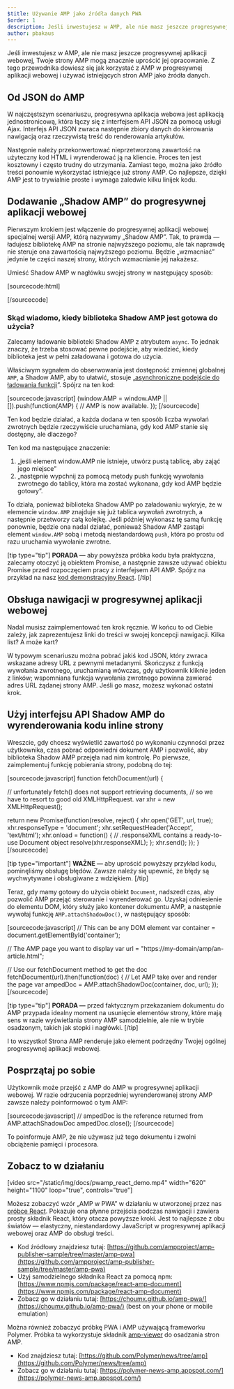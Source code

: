 ```yaml
---
$title: Używanie AMP jako źródła danych PWA
$order: 1
description: Jeśli inwestujesz w AMP, ale nie masz jeszcze progresywnej aplikacji webowej, Twoje strony AMP mogą znacznie uprościć jej opracowanie.
author: pbakaus
---
```


Jeśli inwestujesz w AMP, ale nie masz jeszcze progresywnej aplikacji webowej, Twoje strony AMP mogą znacznie uprościć jej opracowanie. Z tego przewodnika dowiesz się jak korzystać z AMP w progresywnej aplikacji webowej i używać istniejących stron AMP jako źródła danych.

## Od JSON do AMP

W najczęstszym scenariuszu, progresywna aplikacja webowa jest aplikacją jednostronicową, która łączy się z interfejsem API JSON za pomocą usługi Ajax. Interfejs API JSON zwraca następnie zbiory danych do kierowania nawigacją oraz rzeczywistą treść do renderowania artykułów.

Następnie należy przekonwertować nieprzetworzoną zawartość na użyteczny kod HTML i wyrenderować ją na kliencie. Proces ten jest kosztowny i często trudny do utrzymania. Zamiast tego, można jako źródło treści ponownie wykorzystać istniejące już strony AMP. Co najlepsze, dzięki AMP jest to trywialnie proste i wymaga zaledwie kilku linijek kodu.

## Dodawanie „Shadow AMP” do progresywnej aplikacji webowej

Pierwszym krokiem jest włączenie do progresywnej aplikacji webowej specjalnej wersji AMP, którą nazywamy „Shadow AMP”. Tak, to prawda — ładujesz bibliotekę AMP na stronie najwyższego poziomu, ale tak naprawdę nie steruje ona zawartością najwyższego poziomu. Będzie „wzmacniać” jedynie te części naszej strony, których wzmacnianie jej nakażesz.

Umieść Shadow AMP w nagłówku swojej strony w następujący sposób:

[sourcecode:html]

<!-- Asynchronously load the AMP-with-Shadow-DOM runtime library. -->

<script async="" src="https://cdn.ampproject.org/shadow-v0.js"></script>

[/sourcecode]

### Skąd wiadomo, kiedy biblioteka Shadow AMP jest gotowa do użycia?

Zalecamy ładowanie biblioteki Shadow AMP z atrybutem `async`. To jednak znaczy, że trzeba stosować pewne podejście, aby wiedzieć, kiedy biblioteka jest w pełni załadowana i gotowa do użycia.

Właściwym sygnałem do obserwowania jest dostępność zmiennej globalnej `AMP`, a Shadow AMP, aby to ułatwić, stosuje „[asynchroniczne podejście do ładowania funkcji](http://mrcoles.com/blog/google-analytics-asynchronous-tracking-how-it-work/)”. Spójrz na ten kod:

[sourcecode:javascript] (window.AMP = window.AMP || []).push(function(AMP) { // AMP is now available. }); [/sourcecode]

Ten kod będzie działać, a każda dodana w ten sposób liczba wywołań zwrotnych będzie rzeczywiście uruchamiana, gdy kod AMP stanie się dostępny, ale dlaczego?

Ten kod ma następujące znaczenie:

1. „jeśli element window.AMP nie istnieje, utwórz pustą tablicę, aby zająć jego miejsce”
2. „następnie wypchnij za pomocą metody push funkcję wywołania zwrotnego do tablicy, która ma zostać wykonana, gdy kod AMP będzie gotowy”.

To działa, ponieważ biblioteka Shadow AMP po załadowaniu wykryje, że w elemencie `window.AMP` znajduje się już tablica wywołań zwrotnych, a następnie przetworzy całą kolejkę. Jeśli później wykonasz tę samą funkcję ponownie, będzie ona nadal działać, ponieważ Shadow AMP zastąpi element `window.AMP` sobą i metodą niestandardową `push`, która po prostu od razu uruchamia wywołanie zwrotne.

[tip type="tip"] **PORADA —** aby powyższa próbka kodu była praktyczna, zalecamy otoczyć ją obiektem Promise, a następnie zawsze używać obiektu Promise przed rozpoczęciem pracy z interfejsem API AMP. Spójrz na przykład na nasz [kod demonstracyjny React](https://github.com/ampproject/amp-publisher-sample/blob/master/amp-pwa/src/components/amp-document/amp-document.js#L20). [/tip]

## Obsługa nawigacji w progresywnej aplikacji webowej

Nadal musisz zaimplementować ten krok ręcznie. W końcu to od Ciebie zależy, jak zaprezentujesz linki do treści w swojej koncepcji nawigacji. Kilka list? A może kart?

W typowym scenariuszu można pobrać jakiś kod JSON, który zwraca wskazane adresy URL z pewnymi metadanymi. Skończysz z funkcją wywołania zwrotnego, uruchamianą wówczas, gdy użytkownik kliknie jeden z linków; wspomniana funkcja wywołania zwrotnego powinna zawierać adres URL żądanej strony AMP. Jeśli go masz, możesz wykonać ostatni krok.

## Użyj interfejsu API Shadow AMP do wyrenderowania kodu inline strony

Wreszcie, gdy chcesz wyświetlić zawartość po wykonaniu czynności przez użytkownika, czas pobrać odpowiedni dokument AMP i pozwolić, aby biblioteka Shadow AMP przejęła nad nim kontrolę. Po pierwsze, zaimplementuj funkcję pobierania strony, podobną do tej:

[sourcecode:javascript] function fetchDocument(url) {

// unfortunately fetch() does not support retrieving documents, // so we have to resort to good old XMLHttpRequest. var xhr = new XMLHttpRequest();

return new Promise(function(resolve, reject) { xhr.open('GET', url, true); xhr.responseType = 'document'; xhr.setRequestHeader('Accept', 'text/html'); xhr.onload = function() { // .responseXML contains a ready-to-use Document object resolve(xhr.responseXML); }; xhr.send(); }); } [/sourcecode]

[tip type="important"] **WAŻNE —** aby uprościć powyższy przykład kodu, pominęliśmy obsługę błędów. Zawsze należy się upewnić, że błędy są wychwytywane i obsługiwane z wdziękiem. [/tip]

Teraz, gdy mamy gotowy do użycia obiekt `Document`, nadszedł czas, aby pozwolić AMP przejąć sterowanie i wyrenderować go. Uzyskaj odniesienie do elementu DOM, który służy jako kontener dokumentu AMP, a następnie wywołaj funkcję `AMP.attachShadowDoc()`, w następujący sposób:

[sourcecode:javascript] // This can be any DOM element var container = document.getElementById('container');

// The AMP page you want to display var url = "https://my-domain/amp/an-article.html";

// Use our fetchDocument method to get the doc fetchDocument(url).then(function(doc) { // Let AMP take over and render the page var ampedDoc = AMP.attachShadowDoc(container, doc, url); }); [/sourcecode]

[tip type="tip"] **PORADA —** przed faktycznym przekazaniem dokumentu do AMP przypada idealny moment na usunięcie elementów strony, które mają sens w razie wyświetlania strony AMP samodzielnie, ale nie w trybie osadzonym, takich jak stopki i nagłówki. [/tip]

I to wszystko! Strona AMP renderuje jako element podrzędny Twojej ogólnej progresywnej aplikacji webowej.

## Posprzątaj po sobie

Użytkownik może przejść z AMP do AMP w progresywnej aplikacji webowej. W razie odrzucenia poprzedniej wyrenderowanej strony AMP zawsze należy poinformować o tym AMP:

[sourcecode:javascript] // ampedDoc is the reference returned from AMP.attachShadowDoc ampedDoc.close(); [/sourcecode]

To poinformuje AMP, że nie używasz już tego dokumentu i zwolni obciążenie pamięci i procesora.

## Zobacz to w działaniu

[video src="/static/img/docs/pwamp_react_demo.mp4" width="620" height="1100" loop="true", controls="true"]

Możesz zobaczyć wzór „AMP w PWA” w działaniu w utworzonej przez nas [próbce React](https://github.com/ampproject/amp-publisher-sample/tree/master/amp-pwa). Pokazuje ona płynne przejścia podczas nawigacji i zawiera prosty składnik React, który otacza powyższe kroki. Jest to najlepsze z obu światów — elastyczny, niestandardowy JavaScript w progresywnej aplikacji webowej oraz AMP do obsługi treści.

- Kod źródłowy znajdziesz tutaj: [https://github.com/ampproject/amp-publisher-sample/tree/master/amp-pwa](https://github.com/ampproject/amp-publisher-sample/tree/master/amp-pwa)
- Użyj samodzielnego składnika React za pomocą npm: [https://www.npmjs.com/package/react-amp-document](https://www.npmjs.com/package/react-amp-document)
- Zobacz go w działaniu tutaj: [https://choumx.github.io/amp-pwa/](https://choumx.github.io/amp-pwa/) (best on your phone or mobile emulation)

Można również zobaczyć próbkę PWA i AMP używającą frameworku Polymer. Próbka ta wykorzystuje składnik [amp-viewer](https://github.com/PolymerLabs/amp-viewer/) do osadzania stron AMP.

- Kod znajdziesz tutaj: [https://github.com/Polymer/news/tree/amp](https://github.com/Polymer/news/tree/amp)
- Zobacz go w działaniu tutaj: [https://polymer-news-amp.appspot.com/](https://polymer-news-amp.appspot.com/)
